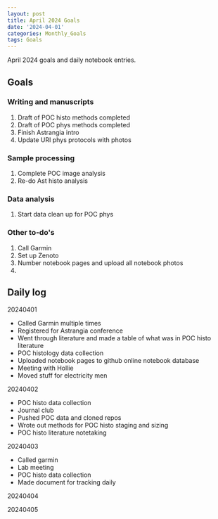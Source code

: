 ```yaml
---
layout: post
title: April 2024 Goals
date: '2024-04-01'
categories: Monthly_Goals
tags: Goals
---
```


April 2024 goals and daily notebook entries. 

## Goals  

### Writing and manuscripts 
              
1. Draft of POC histo methods completed
2. Draft of POC phys methods completed
3. Finish Astrangia intro
4. Update URI phys protocols with photos

### Sample processing

1. Complete POC image analysis
2.  Re-do Ast histo analysis

### Data analysis

1. Start data clean up for POC phys


### Other to-do's
1. Call Garmin
2. Set up Zenoto
3. Number notebook pages and upload all notebook photos
4. 

## Daily log 


20240401

- Called Garmin multiple times
- Registered for Astrangia conference
- Went through literature and made a table of what was in POC histo literature
- POC histology data collection
- Uploaded notebook pages to github online notebook database
- Meeting with Hollie
- Moved stuff for electricity men


20240402

- POC histo data collection
- Journal club
- Pushed POC data and cloned repos
- Wrote out methods for POC histo staging and sizing
- POC histo literature notetaking 

20240403

- Called garmin
- Lab meeting
- POC histo data collection
- Made document for tracking daily 

20240404



20240405